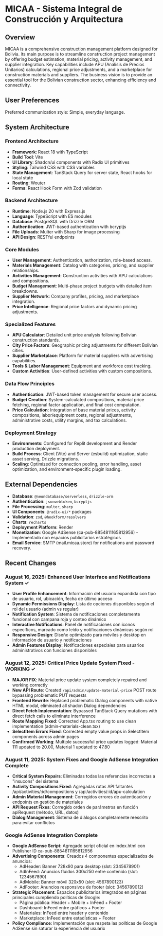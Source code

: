 # MICAA - Sistema Integral de Construcción y Arquitectura

## Overview
MICAA is a comprehensive construction management platform designed for Bolivia. Its main purpose is to streamline construction project management by offering budget estimation, material pricing, activity management, and supplier integration. Key capabilities include APU (Análisis de Precios Unitarios) calculations, regional price adjustments, and a marketplace for construction materials and suppliers. The business vision is to provide an essential tool for the Bolivian construction sector, enhancing efficiency and connectivity.

## User Preferences
Preferred communication style: Simple, everyday language.

## System Architecture

### Frontend Architecture
- **Framework**: React 18 with TypeScript
- **Build Tool**: Vite
- **UI Library**: Shadcn/ui components with Radix UI primitives
- **Styling**: Tailwind CSS with CSS variables
- **State Management**: TanStack Query for server state, React hooks for local state
- **Routing**: Wouter
- **Forms**: React Hook Form with Zod validation

### Backend Architecture
- **Runtime**: Node.js 20 with Express.js
- **Language**: TypeScript with ES modules
- **Database**: PostgreSQL with Drizzle ORM
- **Authentication**: JWT-based authentication with bcryptjs
- **File Uploads**: Multer with Sharp for image processing
- **API Design**: RESTful endpoints

### Core Modules
- **User Management**: Authentication, authorization, role-based access.
- **Materials Management**: Catalog with categories, pricing, and supplier relationships.
- **Activities Management**: Construction activities with APU calculations and compositions.
- **Budget Management**: Multi-phase project budgets with detailed item breakdowns.
- **Supplier Network**: Company profiles, pricing, and marketplace integration.
- **Price Intelligence**: Regional price factors and dynamic pricing adjustments.

### Specialized Features
- **APU Calculator**: Detailed unit price analysis following Bolivian construction standards.
- **City Price Factors**: Geographic pricing adjustments for different Bolivian cities.
- **Supplier Marketplace**: Platform for material suppliers with advertising capabilities.
- **Tools & Labor Management**: Equipment and workforce cost tracking.
- **Custom Activities**: User-defined activities with custom compositions.

### Data Flow Principles
- **Authentication**: JWT-based token management for secure user access.
- **Budget Creation**: System-calculated compositions, material price fetching, regional factor application, and final cost computation.
- **Price Calculation**: Integration of base material prices, activity compositions, labor/equipment costs, regional adjustments, administrative costs, utility margins, and tax calculations.

### Deployment Strategy
- **Environments**: Configured for Replit development and Render production deployment.
- **Build Process**: Client (Vite) and Server (esbuild) optimization, static asset serving, Drizzle migrations.
- **Scaling**: Optimized for connection pooling, error handling, asset optimization, and environment-specific plugin loading.

## External Dependencies

- **Database**: `@neondatabase/serverless`, `drizzle-orm`
- **Authentication**: `jsonwebtoken`, `bcryptjs`
- **File Processing**: `multer`, `sharp`
- **UI Components**: `@radix-ui/*` packages
- **Validation**: `zod`, `@hookform/resolvers`
- **Charts**: `recharts`
- **Deployment Platform**: Render
- **Monetization**: Google AdSense (ca-pub-8854811165812956) - Implementado con espacios publicitarios estratégicos
- **Email Service**: SMTP (mail.micaa.store) for notifications and password recovery.

## Recent Changes

### August 16, 2025: Enhanced User Interface and Notifications System ✓
- **User Profile Enhancement**: Información del usuario expandida con tipo de usuario, rol, ubicación, fecha de último acceso
- **Dynamic Permissions Display**: Lista de opciones disponibles según el rol del usuario (admin vs regular)
- **Notification System**: Sistema de notificaciones completamente funcional con campana roja y conteo dinámico
- **Interactive Notifications**: Panel de notificaciones con iconos específicos, marcado como leído y notificaciones dinámicas según rol
- **Responsive Design**: Diseño optimizado para móviles y desktop en información de usuario y notificaciones
- **Admin Features Display**: Notificaciones especiales para usuarios administrativos con funciones disponibles

### August 12, 2025: Critical Price Update System Fixed - WORKING ✓
- **MAJOR FIX**: Material price update system completely repaired and working correctly
- **New API Route**: Created `/api/admin/update-material-price` POST route bypassing problematic PUT requests
- **Frontend Rewrite**: Replaced problematic Dialog components with native HTML modal, eliminated all shadcn Dialog dependencies
- **Direct Fetch Implementation**: Bypassed TanStack Query mutations with direct fetch calls to eliminate interference
- **Route Mapping Fixed**: Corrected App.tsx routing to use clean implementation (admin-materials-clean.tsx)
- **SelectItem Errors Fixed**: Corrected empty value props in SelectItem components across admin pages
- **Confirmed Working**: Multiple successful price updates logged: Material 111 updated to 20.00, Material 1 updated to 47.80

### August 11, 2025: System Fixes and Google AdSense Integration Complete
- **Critical System Repairs**: Eliminadas todas las referencias incorrectas a "insucons" del sistema
- **Activity Compositions Fixed**: Agregadas rutas API faltantes /api/activities/:id/compositions y /api/activities/:id/apu-calculation 
- **Admin Material Management**: Corregidos errores de autenticación y endpoints en gestión de materiales
- **API Request Fixes**: Corregido orden de parámetros en función apiRequest (método, URL, datos)
- **Dialog Management**: Sistema de diálogos completamente reescrito para evitar conflictos

### Google AdSense Integration Complete
- **Google AdSense Script**: Agregado script oficial en index.html con Publisher ID ca-pub-8854811165812956
- **Advertising Components**: Creados 4 componentes especializados de anuncios:
  - AdHeader: Banner 728x90 para desktop (slot: 2345678901)
  - AdInFeed: Anuncios fluidos 300x250 entre contenido (slot: 1234567890) 
  - AdMobile: Banner móvil 320x50 (slot: 4567890123)
  - AdFooter: Anuncios responsivos de footer (slot: 3456789012)
- **Strategic Placement**: Espacios publicitarios integrados en páginas principales cumpliendo políticas de Google:
  - Página pública: Header + Mobile + InFeed + Footer
  - Dashboard: InFeed entre gráficos + Footer
  - Materiales: InFeed entre header y contenido
  - Marketplace: InFeed entre estadísticas + Footer
- **Policy Compliance**: Implementación que respeta las políticas de Google AdSense sin saturar la experiencia del usuario